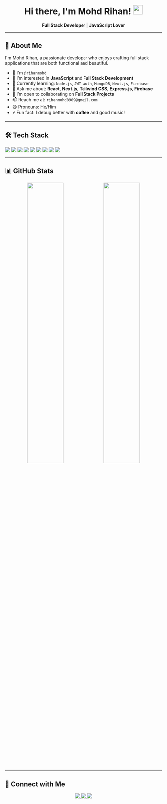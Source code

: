 <h1 align="center">Hi there, I'm Mohd Rihan! <img src="https://media.giphy.com/media/hvRJCLFzcasrR4ia7z/giphy.gif" width="30"/></h1>

<p align="center">
  <strong>Full Stack Developer</strong> | <strong>JavaScript Lover</strong>
</p>

---

## 🚀 About Me

I'm Mohd Rihan, a passionate developer who enjoys crafting full stack applications that are both functional and beautiful.

- 👋 I'm `@rihanmohd`
- 👀 I’m interested in **JavaScript** and **Full Stack Development**
- 🌱 Currently learning: `Node.js`, `JWT Auth`, `MongoDB`, `Next.js`, `Firebase`
- 💬 Ask me about: **React**, **Next.js**, **Tailwind CSS**, **Express.js**, **Firebase**
- 🤝 I’m open to collaborating on **Full Stack Projects**
- 📫 Reach me at: `rihanmohd0909@gmail.com`
- 😄 Pronouns: He/Him
- ⚡ Fun fact: I debug better with **coffee** and good music!

---

## 🛠️ Tech Stack

<p>
  <img src="https://img.shields.io/badge/-JavaScript-black?style=flat-square&logo=javascript" />
  <img src="https://img.shields.io/badge/-React-black?style=flat-square&logo=react" />
  <img src="https://img.shields.io/badge/-Next.js-black?style=flat-square&logo=next.js" />
  <img src="https://img.shields.io/badge/-TailwindCSS-38b2ac?style=flat-square&logo=tailwind-css&logoColor=white" />
  <img src="https://img.shields.io/badge/-Node.js-green?style=flat-square&logo=node.js" />
  <img src="https://img.shields.io/badge/-MongoDB-black?style=flat-square&logo=mongodb" />
  <img src="https://img.shields.io/badge/-Git-orange?style=flat-square&logo=git" />
  <img src="https://img.shields.io/badge/-GitHub-black?style=flat-square&logo=github" />
  <img src="https://img.shields.io/badge/-Firebase-FFCA28?style=flat-square&logo=firebase&logoColor=black" />
</p>

---

## 📊 GitHub Stats

<p align="center">
  <img src="https://github-readme-stats.vercel.app/api?username=rihanmohd&show_icons=true&theme=tokyonight" width="48%" />
  <img src="https://github-readme-streak-stats.herokuapp.com/?user=rihanmohd&theme=tokyonight" width="48%" />
</p>

---

## 🔗 Connect with Me

<p align="center">
  <a href="https://linkedin.com/in/mohd-rihan-sre" target="_blank">
    <img src="https://img.shields.io/badge/-LinkedIn-0A66C2?style=for-the-badge&logo=linkedin&logoColor=white"/>
  </a>
  <a href="mailto:rihanmohd0909@gmail.com" target="_blank">
    <img src="https://img.shields.io/badge/-Gmail-EA4335?style=for-the-badge&logo=gmail&logoColor=white"/>
  </a>
  <a href="https://yourportfolio.com" target="_blank">
    <img src="https://img.shields.io/badge/-Portfolio-111?style=for-the-badge&logo=firefox&logoColor=white"/>
  </a>
</p>

<!---
rihanmohd/rihanmohd is a ✨ special ✨ repository because its `README.md` (this file) appears on your GitHub profile.
You can click the Preview link to take a look at your changes.
--->